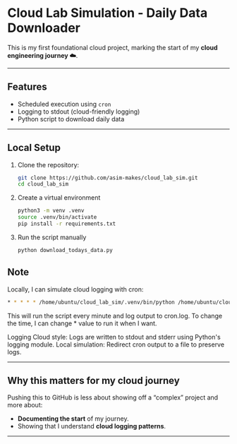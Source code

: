 # Cloud Lab Simulation - Daily Data Downloader

This is my first foundational cloud project, marking the start of my **cloud engineering journey ☁️**.  

---

## Features
- Scheduled execution using `cron`
- Logging to stdout (cloud-friendly logging)
- Python script to download daily data

---

## Local Setup
1. Clone the repository:
    ```bash
    git clone https://github.com/asim-makes/cloud_lab_sim.git
    cd cloud_lab_sim
    ```


2. Create a virtual environment
    ```bash
    python3 -m venv .venv
    source .venv/bin/activate
    pip install -r requirements.txt
    ```


3. Run the script manually
    ```python
    python download_todays_data.py
    ```

## **Note**
Locally, I can simulate cloud logging with cron:
```bash
* * * * * /home/ubuntu/cloud_lab_sim/.venv/bin/python /home/ubuntu/cloud_lab_sim/download_todays_data.py >> /home/ubuntu/cloud_lab_sim/cron.log 2>&1
```
This will run the script every minute and log output to cron.log. To change the time, I can change * value to run it when I want.

Logging
Cloud style: Logs are written to stdout and stderr using Python's logging module.
Local simulation: Redirect cron output to a file to preserve logs.


---

## **Why this matters for my cloud journey**
Pushing this to GitHub is less about showing off a “complex” project and more about:
- **Documenting the start** of my journey.
- Showing that I understand **cloud logging patterns**.

---
